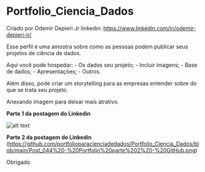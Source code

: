 # Portfolio_Ciencia_Dados

Criado por Odemir Depieri Jr  linkedin: https://www.linkedin.com/in/odemir-depieri-jr/

Esse perfil é uma amostra sobre como as pessoas podem publicar seus projetos de ciência de dados.

Aqui você pode hospedar:
    - Os dados seu projeto;
    - Incluir imagens;
    - Base de dados;
    - Apresentações;
    - Outros.

Além disso, pode criar um storytelling para as empresas entender sobre do que se trata seu projeto.


Anexando imagem para deixar mais atrativo.

**Parte 1 da postagem do Linkedin**

![alt text](https://github.com/portfolioparacienciadedados/Portfolio_Ciencia_Dados/blob/main/Post_043%20-%20Portfolio%20parte%201.png)

**Parte 2 da postagem do Linkedin**
(https://github.com/portfolioparacienciadedados/Portfolio_Ciencia_Dados/blob/main/Post_044%20-%20Portfolio%20parte%202%20-%20GitHub.png)

Obrigado.


